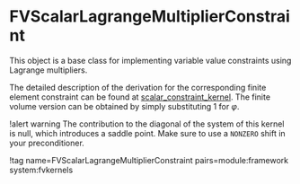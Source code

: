 # FVScalarLagrangeMultiplierConstraint

This object is a base class for implementing variable value constraints using Lagrange multipliers.

The detailed description of the derivation for the corresponding finite element
constraint can be found at
[scalar_constraint_kernel](https://github.com/idaholab/large_media/blob/master/framework/scalar_constraint_kernel.pdf). The
finite volume version can be obtained by simply substituting $1$ for
$\varphi$.

!alert warning
The contribution to the diagonal of the system of this kernel is null, which introduces a saddle
point. Make sure to use a `NONZERO` shift in your preconditioner.

!tag name=FVScalarLagrangeMultiplierConstraint pairs=module:framework system:fvkernels
